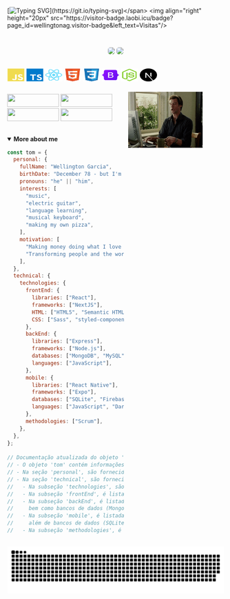 <div style="box-sizing: border-box; display: flex; margin-bottom:20px; justify-content:space-between;">

[![Typing SVG](https://readme-typing-svg.herokuapp.com?font=Fira+Code&size=30&pause=4000&color=33C300&width=435&lines=👋+%23+Hello+world!!!)](https://git.io/typing-svg)</span>
<img align="right" height="20px" src="https://visitor-badge.laobi.icu/badge?page_id=wellingtonag.visitor-badge&left_text=Visitas"/>

</div>

##

<div align="center">

  <img height="180px" style="border-radius:5px; margin:0; padding:0;" src="https://github-readme-stats.vercel.app/api?username=wellingtonag&show_icons=true&theme=dark&include_all_commits=true&count_private=true"/>
  <img height="180px" style="border-radius:5px; margin:0; padding:0;" src="https://github-readme-stats.vercel.app/api/top-langs/?username=wellingtonag&layout=compact&langs_count=7&theme=dark"/>
</div>

##

<div>
  <a href="https://developer.mozilla.org/pt-BR/docs/Web/JavaScript" target="_blank" >
    <img align="center" alt="Well-Js" height="30" width="40" src="https://raw.githubusercontent.com/devicons/devicon/master/icons/javascript/javascript-plain.svg" alt="Javascript Icon"/></a>
  <a href="https://www.typescriptlang.org/" target="_blank">
    <img align="center" alt="Well-Ts" height="30" width="40" src="https://raw.githubusercontent.com/devicons/devicon/master/icons/typescript/typescript-plain.svg" alt="Typescript Icon"/></a>
  <a href="https://create-react-app.dev/docs/getting-started" target="_blank">
    <img align="center" alt="Well-React" height="30" width="40" src="https://raw.githubusercontent.com/devicons/devicon/master/icons/react/react-original.svg" alt="React Icon"/></a>
  <a href="https://www.w3schools.com/html/default.asp" target="_blank">
    <img align="center" alt="Well-HTML" height="30" width="40" src="https://raw.githubusercontent.com/devicons/devicon/master/icons/html5/html5-original.svg" alt="Html5 Icon"/></a>
  <a href="https://www.w3schools.com/css/default.asp" target="_blank">
    <img align="center" alt="Well-CSS" height="30" width="40" src="https://raw.githubusercontent.com/devicons/devicon/master/icons/css3/css3-original.svg" alt="Css3 Icon"/></a>
  <a href="https://getbootstrap.com/" target="_blank">
    <img align="center" alt="Well-Bootstrap" height="30" width="40" src="https://raw.githubusercontent.com/devicons/devicon/master/icons/bootstrap/bootstrap-original.svg" alt="Bootstrap Icon"/></a>
  <a href="https://nodejs.dev/pt/learn/" target="_blank">
    <img align="center" alt="Well-NodeJs" height="30" width="40" src="https://raw.githubusercontent.com/devicons/devicon/master/icons/nodejs/nodejs-original.svg" alt="Node.Js Icon"/></a>
  <a href="https://nextjs.org/" target="_blank">
    <img align="center" alt="Well-NextJs" height="30" width="40" src="https://raw.githubusercontent.com/devicons/devicon/master/icons/nextjs/nextjs-original.svg" alt="Next.Js Icon"/></a>
    <figure>
      <img align="right" src="./coffee.gif" height="130px" vspace="10px" hspace="10px" alt="Jim Carrey drinking coffee" />
    </figure>
</div>

##

 <div > 
  <a href="https://instagram.com/wellingtonagar" target="_blank"><img height="30px" width="120px" src="https://img.shields.io/badge/-Instagram-%23E4405F?style=for-the-badge&logo=instagram&logoColor=white" target="_blank"></a>
 	<a href="https://discord.gg/Nt2dacxV" target="_blank"><img height="30px" width="120px" src="https://img.shields.io/badge/Discord-7289DA?style=for-the-badge&logo=discord&logoColor=white" target="_blank"></a> 
  <a href = "mailto:contato@devdavez.com.br"><img height="30px" width="120px" src="https://img.shields.io/badge/-Gmail-%23333?style=for-the-badge&logo=gmail&logoColor=white" target="_blank"></a>
  <a href="https://www.linkedin.com/in/wellingtonag" target="_blank"><img height="30px" width="120px" src="https://img.shields.io/badge/-LinkedIn-%230077B5?style=for-the-badge&logo=linkedin&logoColor=white" target="_blank"></a> 
    
  ##
 
 <details open="" style="box-sizing: border-box; display: block; margin-top: 0px; margin-bottom: 16px;">
        <summary style="box-sizing: border-box; display: list-item; cursor: pointer; font-weight:bold;">More about me</summary>

```js
const tom = {
  personal: {
    fullName: "Wellington Garcia",
    birthDate: "December 78 - but I'm young at heart",
    pronouns: "he" || "him",
    interests: [
      "music",
      "electric guitar",
      "language learning",
      "musical keyboard",
      "making my own pizza",
    ],
    motivation: [
      "Making money doing what I love to do.",
      "Transforming people and the world through tech",
    ],
  },
  technical: {
    technologies: {
      frontEnd: {
        libraries: ["React"],
        frameworks: ["NextJS"],
        HTML: ["HTML5", "Semantic HTML"],
        CSS: ["Sass", "styled-components", "Bootstrap"],
      },
      backEnd: {
        libraries: ["Express"],
        frameworks: ["Node.js"],
        databases: ["MongoDB", "MySQL", "PostgreSQL"],
        languages: ["JavaScript"],
      },
      mobile: {
        libraries: ["React Native"],
        frameworks: ["Expo"],
        databases: ["SQLite", "Firebase"],
        languages: ["JavaScript", "Dart"],
      },
      methodologies: ["Scrum"],
    },
  },
};

// Documentação atualizada do objeto 'tom':
// - O objeto 'tom' contém informações pessoais e técnicas sobre uma pessoa chamada Wellington Garcia.
// - Na seção 'personal', são fornecidas informações pessoais como nome, data de nascimento, pronomes, interesses e motivações.
// - Na seção 'technical', são fornecidas informações técnicas sobre as tecnologias que Wellington está familiarizado.
//   - Na subseção 'technologies', são listadas tecnologias de front-end, back-end e mobile que ele conhece.
//   - Na subseção 'frontEnd', é listada a biblioteca (React) e o framework (NextJS) de front-end.
//   - Na subseção 'backEnd', é listada a biblioteca (Express) e o framework (Node.js,) de back-end,
//     bem como bancos de dados (MongoDB, MySQL) e linguagem (JavaScript) no back-end.
//   - Na subseção 'mobile', é listada a biblioteca (React Native) e o framework (Expo) para desenvolvimento mobile,
//     além de bancos de dados (SQLite, Firebase) e linguagem (JavaScript) para desenvolvimento mobile.
//   - Na subseção 'methodologies', é mencionado o uso da metodologia/framework Scrum.
```

  </details>

##

  <picture>
  <source media="(prefers-color-scheme: dark)" srcset="https://raw.githubusercontent.com/platane/platane/output/github-contribution-grid-snake-dark.svg">
  <source media="(prefers-color-scheme: light)" srcset="https://raw.githubusercontent.com/platane/platane/output/github-contribution-grid-snake.svg">
  <img alt="github contribution grid snake animation" src="https://raw.githubusercontent.com/platane/platane/output/github-contribution-grid-snake.svg">
</picture>
 
</div>
